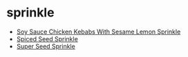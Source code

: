 # sprinkle

 * [Soy Sauce Chicken Kebabs With Sesame Lemon Sprinkle](../index/s/soy-sauce-chicken-kebabs-with-sesame-lemon-sprinkle.json)
 * [Spiced Seed Sprinkle](../index/s/spiced-seed-sprinkle.json)
 * [Super Seed Sprinkle](../index/s/super-seed-sprinkle-51169550.json)
